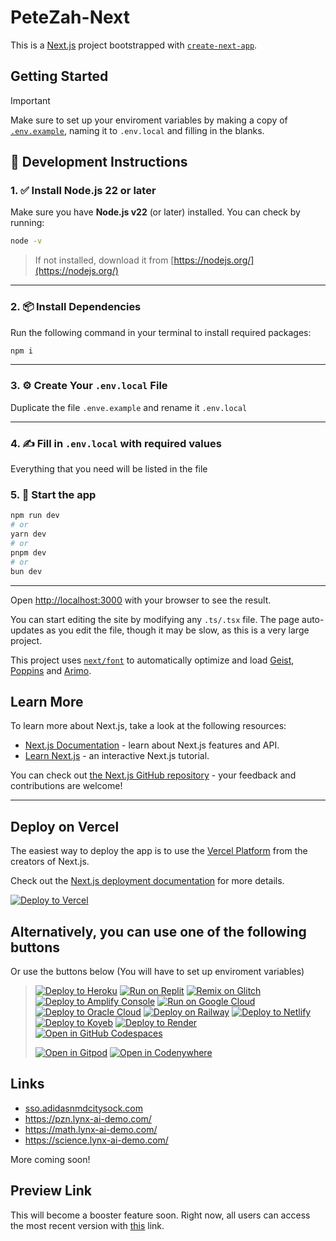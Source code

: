 # PeteZah-Next

This is a [Next.js](https://nextjs.org) project bootstrapped with [`create-next-app`](https://nextjs.org/docs/app/api-reference/cli/create-next-app).

## Getting Started

> [!IMPORTANT]  
> Make sure to set up your enviroment variables by making a copy of [`.env.example`](/.env.example), naming it to `.env.local` and filling in the blanks.

## 🚧 Development Instructions

### 1. ✅ Install Node.js 22 or later

Make sure you have **Node.js v22** (or later) installed. You can check by running:

```bash
node -v
```

> If not installed, download it from [https://nodejs.org/](https://nodejs.org/)

---

### 2. 📦 Install Dependencies

Run the following command in your terminal to install required packages:

```bash
npm i
```

---

### 3. ⚙️ Create Your `.env.local` File

Duplicate the file `.enve.example` and rename it `.env.local`

---

### 4. ✍️ Fill in `.env.local` with required values

Everything that you need will be listed in the file

### 5. 🚀 Start the app

```bash
npm run dev
# or
yarn dev
# or
pnpm dev
# or
bun dev
```

---

Open [http://localhost:3000](http://localhost:3000) with your browser to see the result.

You can start editing the site by modifying any `.ts/.tsx` file. The page auto-updates as you edit the file, though it may be slow, as this is a very large project.

This project uses [`next/font`](https://nextjs.org/docs/app/building-your-application/optimizing/fonts) to automatically optimize and load [Geist](https://vercel.com/font), [Poppins](https://vercel.com/font) and [Arimo](https://vercel.com/font).

## Learn More

To learn more about Next.js, take a look at the following resources:

- [Next.js Documentation](https://nextjs.org/docs) - learn about Next.js features and API.
- [Learn Next.js](https://nextjs.org/learn) - an interactive Next.js tutorial.

You can check out [the Next.js GitHub repository](https://github.com/vercel/next.js) - your feedback and contributions are welcome!

---

## Deploy on Vercel

The easiest way to deploy the app is to use the [Vercel Platform](https://vercel.com/new?utm_medium=default-template&filter=next.js&utm_source=create-next-app&utm_campaign=create-next-app-readme) from the creators of Next.js.

Check out the [Next.js deployment documentation](https://nextjs.org/docs/app/building-your-application/deploying) for more details.

[![Deploy to Vercel](https://binbashbanana.github.io/deploy-buttons/buttons/remade/vercel.svg)](https://vercel.com/new/clone?repository-url=https://github.com/PeteZah-Games/petezah-next)

## **Alternatively, you can use one of the following buttons**

Or use the buttons below (You will have to set up enviroment variables)
>
> [![Deploy to Heroku](https://binbashbanana.github.io/deploy-buttons/buttons/remade/heroku.svg)](https://heroku.com/deploy/?template=https://github.com/PeteZah-Games/petezah-next)
[![Run on Replit](https://binbashbanana.github.io/deploy-buttons/buttons/remade/replit.svg)](https://replit.com/github/PeteZah-Games/petezah-next)
[![Remix on Glitch](https://binbashbanana.github.io/deploy-buttons/buttons/remade/glitch.svg)](https://glitch.com/edit/#!/import/github/PeteZah-Games/petezah-next)
[![Deploy to Amplify Console](https://binbashbanana.github.io/deploy-buttons/buttons/remade/amplifyconsole.svg)](https://console.aws.amazon.com/amplify/home#/deploy?repo=https://github.com/PeteZah-Games/petezah-next)
[![Run on Google Cloud](https://binbashbanana.github.io/deploy-buttons/buttons/remade/googlecloud.svg)](https://deploy.cloud.run/?git_repo=https://github.com/PeteZah-Games/petezah-next)
[![Deploy to Oracle Cloud](https://binbashbanana.github.io/deploy-buttons/buttons/remade/oraclecloud.svg)](https://cloud.oracle.com/resourcemanager/stacks/create?zipUrl=https://github.com/PeteZah-Games/petezah-next/archive/refs/heads/main.zip)
[![Deploy on Railway](https://binbashbanana.github.io/deploy-buttons/buttons/remade/railway.svg)](https://railway.app/new/template?template=https://github.com/PeteZah-Games/petezah-next)
[![Deploy to Netlify](https://binbashbanana.github.io/deploy-buttons/buttons/remade/netlify.svg)](https://app.netlify.com/start/deploy?repository=https://github.com/PeteZah-Games/petezah-next)
[![Deploy to Koyeb](https://binbashbanana.github.io/deploy-buttons/buttons/remade/koyeb.svg)](https://app.koyeb.com/deploy?type=git&repository=github.com/PeteZah-Games/petezah-next&branch=Main&name=PeteZah-Next)
[![Deploy to Render](https://binbashbanana.github.io/deploy-buttons/buttons/remade/render.svg)](https://render.com/deploy?repo=https://github.com/PeteZah-Games/petezah-next)
[![Open in GitHub Codespaces](https://github.com/codespaces/badge.svg)](https://codespaces.new/PeteZah-Games/petezah-next)
>
> [![Open in Gitpod](https://gitpod.io/button/open-in-gitpod.svg)](https://gitpod.io/#https://github.com/PeteZah-Games/petezah-next)
[![Open in Codenywhere](https://codeanywhere.com/img/open-in-codeanywhere-btn.svg)](https://app.codeanywhere.com/#https://github.com/PeteZah-Games/petezah-next)

## Links

- [sso.adidasnmdcitysock.com](https://sso.adidasnmdcitysock.com)
- <https://pzn.lynx-ai-demo.com/>
- <https://math.lynx-ai-demo.com/>
- <https://science.lynx-ai-demo.com/>

More coming soon!

## Preview Link

This will become a booster feature soon. Right now, all users can access the most recent version with [this](https://petezah-next-git-early-september-25-internetbowsers-projects.vercel.app?_vercel_share=s8ee3XLrCa8Nq8xSEhjTzk243sXIAg3k) link.
